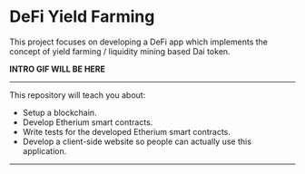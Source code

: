 # DeFi Yield Farming

This project focuses on developing a DeFi app which implements the concept of yield farming / liquidity mining based Dai token.

**INTRO GIF WILL BE HERE**

---
This repository will teach you about:
- Setup a blockchain.
- Develop Etherium smart contracts.
- Write tests for the developed Etherium smart contracts. 
- Develop a client-side website so people can actually use this application.
---
